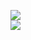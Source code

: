[![](https://img.shields.io/badge/Made%20With-Github%20Spray-lightgrey.svg?style=for-the-badge&logo=github)](https://github.com/Annihil/github-spray#31840)  
[![](https://i.imgur.com/2DrTn0Z.gif)](https://github.com/Annihil/github-spray)